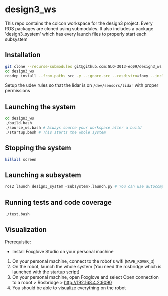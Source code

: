 # design3_ws

This repo contains the colcon workspace for the design3 project. Every ROS packages are cloned using submodules. It also includes a package 'design3_system' which has every launch files to properly start each subsystem

## Installation

```bash
git clone --recurse-submodules git@github.com:GLO-3013-eq09/design3_ws.git
cd design3_ws
rosdep install --from-paths src -y --ignore-src --rosdistro=foxy --include-eol-distros
```

Setup the udev rules so that the lidar is on `/dev/sensors/lidar` with proper permissions

## Launching the system

```bash
cd design3_ws
./build.bash
./source_ws.bash # Always source your workspace after a build
./startup.bash # This starts the whole system
```

## Stopping the system

```bash
killall screen
```

## Launching a subsystem

```bash
ros2 launch design3_system <subsystem>.launch.py # You can use autocomplete to list the different available launch file
```

## Running tests and code coverage

```bash
./test.bash
```

## Visualization

Prerequisite:

- Install Foxglove Studio on your personal machine

1. On your personal machine, connect to the robot's wifi (`WAVE_ROVER_3`)
2. On the robot, launch the whole system (You need the rosbridge which is launched with the startup script)
3. On your personal machine, open Foxglove and select Open connection to a robot > Rosbridge > http://192.168.4.2:9090
4. You should be able to visualize everything on the robot
